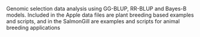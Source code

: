 Genomic selection data analysis using GG-BLUP, RR-BLUP and Bayes-B models. Included in the Apple data files are plant breeding based examples and scripts, and in the SalmonGill are examples and scripts for animal breeding applications
